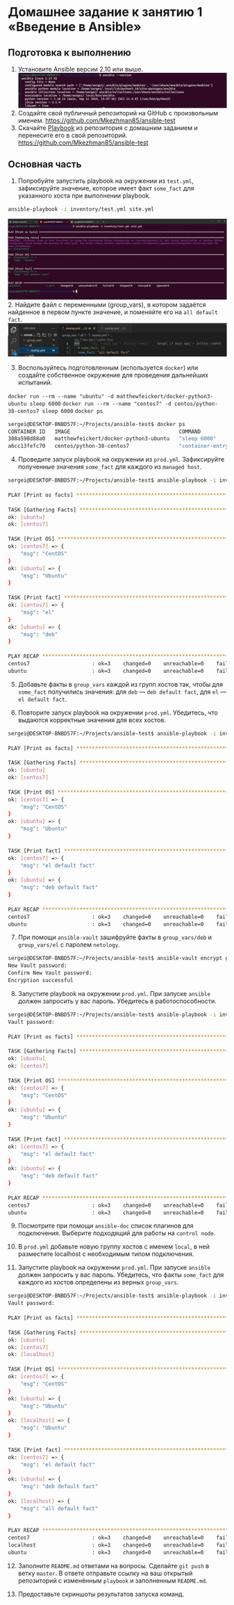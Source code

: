 # Домашнее задание к занятию 1 «Введение в Ansible»

## Подготовка к выполнению

1. Установите Ansible версии 2.10 или выше.
![alt text](image.png)
2. Создайте свой публичный репозиторий на GitHub с произвольным именем.
https://github.com/Mkezhman85/ansible-test
3. Скачайте [Playbook](./playbook/) из репозитория с домашним заданием и перенесите его в свой репозиторий.
https://github.com/Mkezhman85/ansible-test

## Основная часть

1. Попробуйте запустить playbook на окружении из `test.yml`, зафиксируйте значение, которое имеет факт `some_fact` для указанного хоста при выполнении playbook.
```bash
ansible-playbook -i inventory/test.yml site.yml 
```
![alt text](image-1.png)
2. Найдите файл с переменными (group_vars), в котором задаётся найденное в первом пункте значение, и поменяйте его на `all default fact`.
![alt text](image-2.png)

3. Воспользуйтесь подготовленным (используется `docker`) или создайте собственное окружение для проведения дальнейших испытаний.

`docker run --rm --name "ubuntu" -d matthewfeickert/docker-python3-ubuntu sleep 6000`
`docker run --rm --name "centos7" -d centos/python-38-centos7 sleep 6000`
`docker ps`
```bash
sergei@DESKTOP-BNBD57F:~/Projects/ansible-test$ docker ps
CONTAINER ID   IMAGE                                   COMMAND                  CREATED              STATUS              PORTS      NAMES
308a598d88a0   matthewfeickert/docker-python3-ubuntu   "sleep 6000"             About a minute ago   Up About a minute              ubuntu
a6cc13fefc70   centos/python-38-centos7                "container-entrypoin…"   5 minutes ago        Up 5 minutes        8080/tcp   centos7
```

4. Проведите запуск playbook на окружении из `prod.yml`. Зафиксируйте полученные значения `some_fact` для каждого из `managed host`.
```bash
sergei@DESKTOP-BNBD57F:~/Projects/ansible-test$ ansible-playbook -i inventory/prod.yml site.yml 

PLAY [Print os facts] ****************************************************************************************************************************************

TASK [Gathering Facts] ***************************************************************************************************************************************
ok: [ubuntu]
ok: [centos7]

TASK [Print OS] **********************************************************************************************************************************************
ok: [centos7] => {
    "msg": "CentOS"
}
ok: [ubuntu] => {
    "msg": "Ubuntu"
}

TASK [Print fact] ********************************************************************************************************************************************
ok: [centos7] => {
    "msg": "el"
}
ok: [ubuntu] => {
    "msg": "deb"
}

PLAY RECAP ***************************************************************************************************************************************************
centos7                    : ok=3    changed=0    unreachable=0    failed=0    skipped=0    rescued=0    ignored=0   
ubuntu                     : ok=3    changed=0    unreachable=0    failed=0    skipped=0    rescued=0    ignored=0   
```


5. Добавьте факты в `group_vars` каждой из групп хостов так, чтобы для `some_fact` получились значения: для `deb` — `deb default fact`, для `el` — `el default fact`.

6.  Повторите запуск playbook на окружении `prod.yml`. Убедитесь, что выдаются корректные значения для всех хостов.

```bash
sergei@DESKTOP-BNBD57F:~/Projects/ansible-test$ ansible-playbook -i inventory/prod.yml site.yml 

PLAY [Print os facts] ****************************************************************************************************************************************

TASK [Gathering Facts] ***************************************************************************************************************************************
ok: [ubuntu]
ok: [centos7]

TASK [Print OS] **********************************************************************************************************************************************
ok: [centos7] => {
    "msg": "CentOS"
}
ok: [ubuntu] => {
    "msg": "Ubuntu"
}

TASK [Print fact] ********************************************************************************************************************************************
ok: [centos7] => {
    "msg": "el default fact"
}
ok: [ubuntu] => {
    "msg": "deb default fact"
}

PLAY RECAP ***************************************************************************************************************************************************
centos7                    : ok=3    changed=0    unreachable=0    failed=0    skipped=0    rescued=0    ignored=0   
ubuntu                     : ok=3    changed=0    unreachable=0    failed=0    skipped=0    rescued=0    ignored=0 
```

7. При помощи `ansible-vault` зашифруйте факты в `group_vars/deb` и `group_vars/el` с паролем `netology`.
```bash
sergei@DESKTOP-BNBD57F:~/Projects/ansible-test$ ansible-vault encrypt group_vars/deb/examp.yml group_vars/el/examp.yml 
New Vault password: 
Confirm New Vault password: 
Encryption successful
```

8. Запустите playbook на окружении `prod.yml`. При запуске `ansible` должен запросить у вас пароль. Убедитесь в работоспособности.
```bash
sergei@DESKTOP-BNBD57F:~/Projects/ansible-test$ ansible-playbook -i inventory/prod.yml site.yml --ask-vault-pass
Vault password: 

PLAY [Print os facts] ***********************************************************************

TASK [Gathering Facts] **********************************************************************
ok: [ubuntu]
ok: [centos7]

TASK [Print OS] *****************************************************************************
ok: [centos7] => {
    "msg": "CentOS"
}
ok: [ubuntu] => {
    "msg": "Ubuntu"
}

TASK [Print fact] ***************************************************************************
ok: [centos7] => {
    "msg": "el default fact"
}
ok: [ubuntu] => {
    "msg": "deb default fact"
}

PLAY RECAP **********************************************************************************
centos7                    : ok=3    changed=0    unreachable=0    failed=0    skipped=0    rescued=0    ignored=0   
ubuntu                     : ok=3    changed=0    unreachable=0    failed=0    skipped=0    rescued=0    ignored=0   
```

9. Посмотрите при помощи `ansible-doc` список плагинов для подключения. Выберите подходящий для работы на `control node`.

10. В `prod.yml` добавьте новую группу хостов с именем  `local`, в ней разместите localhost с необходимым типом подключения.

11. Запустите playbook на окружении `prod.yml`. При запуске `ansible` должен запросить у вас пароль. Убедитесь, что факты `some_fact` для каждого из хостов определены из верных `group_vars`.
```bash
sergei@DESKTOP-BNBD57F:~/Projects/ansible-test$ ansible-playbook -i inventory/prod.yml site.yml --ask-vault-pass
Vault password: 

PLAY [Print os facts] *****************************************************************************************************************************************************

TASK [Gathering Facts] ****************************************************************************************************************************************************
ok: [ubuntu]
ok: [centos7]
ok: [localhost]

TASK [Print OS] ***********************************************************************************************************************************************************
ok: [centos7] => {
    "msg": "CentOS"
}
ok: [ubuntu] => {
    "msg": "Ubuntu"
}
ok: [localhost] => {
    "msg": "Ubuntu"
}

TASK [Print fact] *********************************************************************************************************************************************************
ok: [centos7] => {
    "msg": "el default fact"
}
ok: [ubuntu] => {
    "msg": "deb default fact"
}
ok: [localhost] => {
    "msg": "all default fact"
}

PLAY RECAP ****************************************************************************************************************************************************************
centos7                    : ok=3    changed=0    unreachable=0    failed=0    skipped=0    rescued=0    ignored=0   
localhost                  : ok=3    changed=0    unreachable=0    failed=0    skipped=0    rescued=0    ignored=0   
ubuntu                     : ok=3    changed=0    unreachable=0    failed=0    skipped=0    rescued=0    ignored=0 
```
12. Заполните `README.md` ответами на вопросы. Сделайте `git push` в ветку `master`. В ответе отправьте ссылку на ваш открытый репозиторий с изменённым `playbook` и заполненным `README.md`.

13. Предоставьте скриншоты результатов запуска команд.


